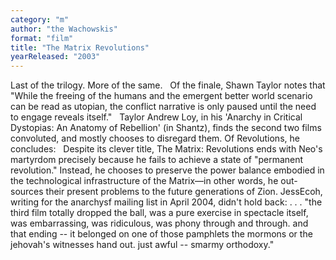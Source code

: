 ```yaml
---
category: "m"
author: "the Wachowskis"
format: "film"
title: "The Matrix Revolutions"
yearReleased: "2003"
---
```

Last of the trilogy. More of the same.
 
Of the finale,						Shawn Taylor notes that "While the freeing of the humans and the 			emergent better world scenario can be read as utopian, the conflict 			narrative is only paused until the need to engage reveals itself."
 
Taylor Andrew Loy, in his 'Anarchy in Critical 			Dystopias: An Anatomy of Rebellion' (in Shantz), 			finds the second two films convoluted, and mostly chooses to 			disregard them. Of Revolutions, he concludes:
 
Despite its clever title, The Matrix: 			Revolutions ends with Neo's martyrdom precisely because he fails 			to achieve a state of "permanent revolution." Instead, he chooses 			to preserve the power balance embodied in the technological 			infrastructure of the Matrix—in other words, he out-sources their 			present problems to the future generations of Zion.
JessEcoh, writing for the anarchysf mailing 			list in April 2004, didn't hold back: . . . "the third film totally 			dropped the ball, was a pure exercise in spectacle itself, was 			embarrassing, was ridiculous, was phony through and through. and 			that ending -- it belonged on one of those pamphlets the mormons or 			the jehovah's witnesses hand out. just awful -- smarmy orthodoxy."